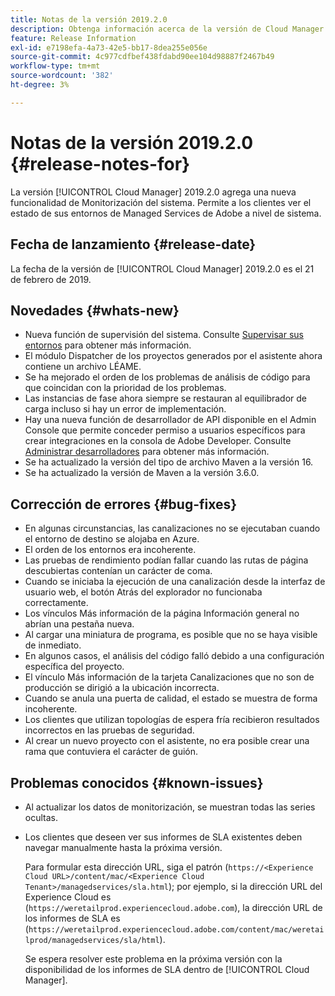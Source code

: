 ```yaml
---
title: Notas de la versión 2019.2.0
description: Obtenga información acerca de la versión de Cloud Manager 2019.2.0.
feature: Release Information
exl-id: e7198efa-4a73-42e5-bb17-8dea255e056e
source-git-commit: 4c977cdfbef438fdabd90ee104d98887f2467b49
workflow-type: tm+mt
source-wordcount: '382'
ht-degree: 3%

---
```


# Notas de la versión 2019.2.0 {#release-notes-for}

La versión [!UICONTROL Cloud Manager] 2019.2.0 agrega una nueva funcionalidad de Monitorización del sistema. Permite a los clientes ver el estado de sus entornos de Managed Services de Adobe a nivel de sistema.


## Fecha de lanzamiento {#release-date}

La fecha de la versión de [!UICONTROL Cloud Manager] 2019.2.0 es el 21 de febrero de 2019.

## Novedades {#whats-new}

* Nueva función de supervisión del sistema. Consulte [Supervisar sus entornos](/help/using/monitoring-environments.md) para obtener más información.
* El módulo Dispatcher de los proyectos generados por el asistente ahora contiene un archivo LÉAME.
* Se ha mejorado el orden de los problemas de análisis de código para que coincidan con la prioridad de los problemas.
* Las instancias de fase ahora siempre se restauran al equilibrador de carga incluso si hay un error de implementación.
* Hay una nueva función de desarrollador de API disponible en el Admin Console que permite conceder permiso a usuarios específicos para crear integraciones en la consola de Adobe Developer. Consulte [Administrar desarrolladores](https://helpx.adobe.com/es/enterprise/using/support-for-experience-cloud.html) para obtener más información.
* Se ha actualizado la versión del tipo de archivo Maven a la versión 16.
* Se ha actualizado la versión de Maven a la versión 3.6.0.

## Corrección de errores {#bug-fixes}

* En algunas circunstancias, las canalizaciones no se ejecutaban cuando el entorno de destino se alojaba en Azure.
* El orden de los entornos era incoherente.
* Las pruebas de rendimiento podían fallar cuando las rutas de página descubiertas contenían un carácter de coma.
* Cuando se iniciaba la ejecución de una canalización desde la interfaz de usuario web, el botón Atrás del explorador no funcionaba correctamente.
* Los vínculos Más información de la página Información general no abrían una pestaña nueva.
* Al cargar una miniatura de programa, es posible que no se haya visible de inmediato.
* En algunos casos, el análisis del código falló debido a una configuración específica del proyecto.
* El vínculo Más información de la tarjeta Canalizaciones que no son de producción se dirigió a la ubicación incorrecta.
* Cuando se anula una puerta de calidad, el estado se muestra de forma incoherente.
* Los clientes que utilizan topologías de espera fría recibieron resultados incorrectos en las pruebas de seguridad.
* Al crear un nuevo proyecto con el asistente, no era posible crear una rama que contuviera el carácter de guión.

## Problemas conocidos {#known-issues}

* Al actualizar los datos de monitorización, se muestran todas las series ocultas.
* Los clientes que deseen ver sus informes de SLA existentes deben navegar manualmente hasta la próxima versión.

  Para formular esta dirección URL, siga el patrón (`https://<Experience Cloud URL>/content/mac/<Experience Cloud Tenant>/managedservices/sla.html`); por ejemplo, si la dirección URL del Experience Cloud es (`https://weretailprod.experiencecloud.adobe.com`), la dirección URL de los informes de SLA es (`https://weretailprod.experiencecloud.adobe.com/content/mac/weretailprod/managedservices/sla/html`).

  Se espera resolver este problema en la próxima versión con la disponibilidad de los informes de SLA dentro de [!UICONTROL Cloud Manager].
